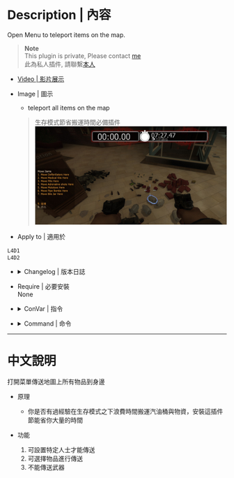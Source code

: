 # Description | 內容
 Open Menu to teleport items on the map.

> __Note__ <br/>
This plugin is private, Please contact [me](https://github.com/fbef0102/Game-Private_Plugin#私人插件列表-private-plugins-list)<br/>
此為私人插件, 請聯繫[本人](https://github.com/fbef0102/Game-Private_Plugin#私人插件列表-private-plugins-list)

* [Video | 影片展示](https://youtu.be/MAbylydxWtU)

* Image | 圖示
	* teleport all items on the map
	> 生存模式節省搬運時間必備插件
	<br/>![l4d_Teleport_Item_1](image/l4d_Teleport_Item_1.jpg)

* Apply to | 適用於
```
L4D1
L4D2
```

* <details><summary>Changelog | 版本日誌</summary>

	* v1.0
		* Original Request by Dam Dam
</details>

* Require | 必要安裝
<br/>None

* <details><summary>ConVar | 指令</summary>

	* cfg/sourcemod/l4d_Teleport_Item.cfg
	```php
	// Players with these flags have access to use command to open menu. (Empty = Everyone, -1: Nobody)
	l4d_Teleport_Item__access_flag ""

	// 0=Plugin off, 1=Plugin on.
	l4d_Teleport_Item_allow "1"

	// Turn off the plugin in these maps, separate by commas (no spaces). (0=All maps, Empty = none).
	l4d_Teleport_Item_map_off ""

	// Turn on the plugin in these game modes, separate by commas (no spaces). (Empty = all).
	l4d_Teleport_Item_modes ""

	// Turn off the plugin in these game modes, separate by commas (no spaces). (Empty = none).
	l4d_Teleport_Item_modes_off ""

	// Turn on the plugin in these game modes. 0=All, 1=Coop, 2=Survival, 4=Versus, 8=Scavenge. Add numbers together.
	l4d_Teleport_Item_modes_tog "0"
	```
</details>

* <details><summary>Command | 命令</summary>
	
	* **Display Item menu**
	```php
	sm_tp
	```
</details>

- - - -
# 中文說明
打開菜單傳送地圖上所有物品到身邊

* 原理
	* 你是否有過經驗在生存模式之下浪費時間搬運汽油桶與物資，安裝這插件節能省你大量的時間

* 功能
	1. 可設置特定人士才能傳送
	2. 可選擇物品進行傳送
	3. 不能傳送武器
